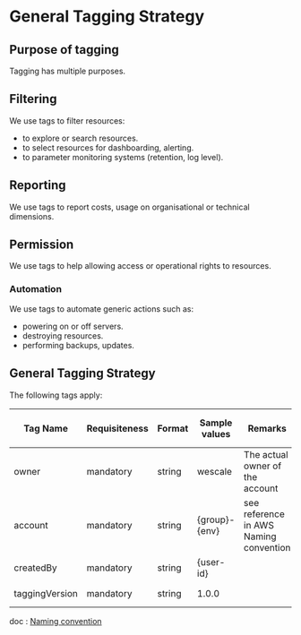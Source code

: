 # General Tagging Strategy

## Purpose of tagging

Tagging has multiple purposes.

## Filtering

We use tags to filter resources:

- to explore or search resources.
- to select resources for dashboarding, alerting.
- to parameter monitoring systems (retention, log level).

## Reporting

We use tags to report costs, usage on organisational or technical
dimensions.

## Permission

We use tags to help allowing access or operational rights to resources.

### Automation

We use tags to automate generic actions such as:

- powering on or off servers.
- destroying resources.
- performing backups, updates.

## General Tagging Strategy

The following tags apply:

| Tag Name       | Requisiteness | Format | Sample values | Remarks                                | Cost Allocation tag | Applicable on | Purpose                          |
|----------------|---------------|--------|---------------|----------------------------------------|---------------------|---------------|----------------------------------|
| owner          | mandatory     | string | wescale       | The actual owner of the account        |                     | all resources | reporting, filtering             |
| account        | mandatory     | string | {group}-{env} | see reference in AWS Naming convention | Yes                 | all resources | reporting, filtering, permission |
| createdBy      | mandatory     | string | {user-id}     |                                        |                     | all resources | reporting, filtering             |
| taggingVersion | mandatory     | string | 1.0.0         |                                        |                     | all resources | reporting,filtering              |

doc
:   [Naming convention](./naming.md)

